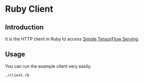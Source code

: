 
# Ruby Client

## Introduction

It is the HTTP client in Ruby to access [Simple TensorFlow Serving](https://github.com/tobegit3hub/simple_tensorflow_serving).

## Usage

You can run the example client very easily.

```bash
./client.rb
```
